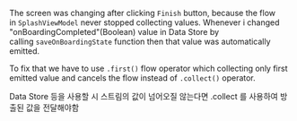 The screen was changing after clicking `Finish` button, because the flow in `SplashViewModel` never stopped collecting values. Whenever i changed "onBoardingCompleted"(Boolean) value in Data Store by calling `saveOnBoardingState` function then that value was automatically emitted.

To fix that we have to use `.first()` flow operator which collecting only first emitted value and cancels the flow instead of `.collect()` operator.


Data Store 등을 사용할 시 스트림의 값이 넘어오질 않는다면 .collect 를 사용하여 방출된 값을 전달해야함 